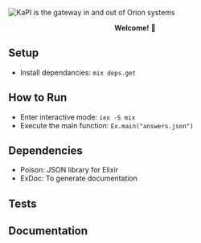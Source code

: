 ![KaPI is the gateway in and out of Orion systems](https://cdn.breakroom.cc/images/breakroom-logo--social-sharing-4adb0ee71378a289a052098a125c7e9e.png)

<p align="center"><b>Welcome!</b> 👐️</p>

## Setup

- Install dependancies: `mix deps.get`

## How to Run

- Enter interactive mode: `iex -S mix`
- Execute the main function: `Ex.main("answers.json")`

## Dependencies

- Poison: JSON library for Elixir
- ExDoc: To generate documentation

## Tests

## Documentation
